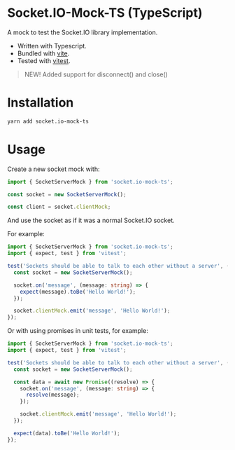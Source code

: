 # Socket.IO-Mock-TS (TypeScript)

A mock to test the Socket.IO library implementation.

- Written with Typescript.
- Bundled with [vite](https://github.com/vitejs/vite).
- Tested with [vitest](https://github.com/vitest-dev/vitest).

> NEW! Added support for disconnect() and close()

# Installation

```bash
yarn add socket.io-mock-ts
```

# Usage

Create a new socket mock with:

```ts
import { SocketServerMock } from 'socket.io-mock-ts';

const socket = new SocketServerMock();

const client = socket.clientMock;
```

And use the socket as if it was a normal Socket.IO socket.

For example:

```ts
import { SocketServerMock } from 'socket.io-mock-ts';
import { expect, test } from 'vitest';

test('Sockets should be able to talk to each other without a server', () => {
  const socket = new SocketServerMock();

  socket.on('message', (message: string) => {
    expect(message).toBe('Hello World!');
  });

  socket.clientMock.emit('message', 'Hello World!');
});
```

Or with using promises in unit tests, for example:

```ts
import { SocketServerMock } from 'socket.io-mock-ts';
import { expect, test } from 'vitest';

test('Sockets should be able to talk to each other without a server', () => {
  const socket = new SocketServerMock();

  const data = await new Promise((resolve) => {
    socket.on('message', (message: string) => {
      resolve(message);
    });

    socket.clientMock.emit('message', 'Hello World!');
  });

  expect(data).toBe('Hello World!');
});
```
